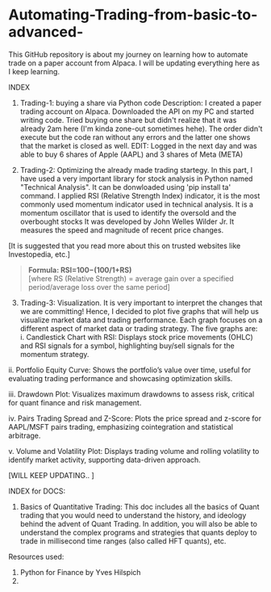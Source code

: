 # Automating-Trading-from-basic-to-advanced-
This GitHub repository is about my journey on learning how to automate trade on a paper account from Alpaca. I will be updating everything here as I keep learning. 

INDEX
1. Trading-1: buying a share via Python code
Description: I created a paper trading account on Alpaca. Downloaded the API on my PC and started writing code. Tried buying one share but didn't realize that it was already 2am here (I'm kinda zone-out sometimes hehe). The order didn't execute but the code ran without any errors and the latter one shows that the market is closed as well.
EDIT: Logged in the next day and was able to buy 6 shares of Apple (AAPL) and 3 shares of Meta (META)

2. Trading-2: Optimizing the already made trading startegy. In this part, I have used a very important library for stock analysis in Python named "Technical Analysis". It can be donwloaded using 'pip install ta' command.
I applied RSI (Relative Strength Index) indicator, it is the most commonly used momentum indicator used in technical analysis. It is a momentum oscillator that is used to identify the oversold and the overbought stocks It was developed by John Welles Wilder Jr. It measures the speed and magnitude of recent price changes. 

[It is suggested that you read more about this on trusted websites like Investopedia, etc.]

> **Formula: RSI=100−(100/1+RS)**  
[where RS (Relative Strength) = average gain over a specified period/average loss over the same period]


3. Trading-3: Visualization. It is very important to interpret the changes that we are committing! Hence, I decided to plot five graphs that will help us visualize market data and trading performance. Each graph focuses on a different aspect of market data or trading strategy. The five graphs are:
   i. Candlestick Chart with RSI: Displays stock price movements (OHLC) and RSI signals for a symbol, highlighting buy/sell signals for the momentum strategy.
   
  ii. Portfolio Equity Curve: Shows the portfolio’s value over time, useful for evaluating trading performance and showcasing optimization skills.
  
 iii. Drawdown Plot: Visualizes maximum drawdowns to assess risk, critical for quant finance and risk management.
 
  iv. Pairs Trading Spread and Z-Score: Plots the price spread and z-score for AAPL/MSFT pairs trading, emphasizing cointegration and statistical arbitrage.
  
   v. Volume and Volatility Plot: Displays trading volume and rolling volatility to identify market activity, supporting data-driven approach.    

[WILL KEEP UPDATING.. ]

INDEX for DOCS:
1. Basics of Quantitative Trading: 
This doc includes all the basics of Quant trading that you would need to understand the history, and ideology behind the advent of Quant Trading. In addition, you will also be able to understand the complex programs and strategies that quants deploy to trade in millisecond time ranges (also called HFT quants), etc.    

Resources used:
1. Python for Finance by Yves Hilspich
2. 
